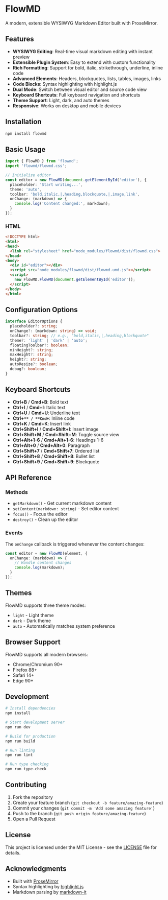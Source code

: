 # FlowMD

A modern, extensible WYSIWYG Markdown Editor built with ProseMirror.

## Features

- **WYSIWYG Editing**: Real-time visual markdown editing with instant preview
- **Extensible Plugin System**: Easy to extend with custom functionality
- **Rich Formatting**: Support for bold, italic, strikethrough, underline, inline code
- **Advanced Elements**: Headers, blockquotes, lists, tables, images, links
- **Code Blocks**: Syntax highlighting with highlight.js
- **Dual Mode**: Switch between visual editor and source code view
- **Keyboard Shortcuts**: Full keyboard navigation and shortcuts
- **Theme Support**: Light, dark, and auto themes
- **Responsive**: Works on desktop and mobile devices

## Installation

```bash
npm install flowmd
```

## Basic Usage

```typescript
import { FlowMD } from 'flowmd';
import 'flowmd/flowmd.css';

// Initialize editor
const editor = new FlowMD(document.getElementById('editor'), {
  placeholder: 'Start writing...',
  theme: 'auto',
  toolbar: 'bold,italic,|,heading,blockquote,|,image,link',
  onChange: (markdown) => {
    console.log('Content changed:', markdown);
  }
});
```

### HTML

```html
<!DOCTYPE html>
<html>
<head>
  <link rel="stylesheet" href="node_modules/flowmd/dist/flowmd.css">
</head>
<body>
  <div id="editor"></div>
  <script src="node_modules/flowmd/dist/flowmd.umd.js"></script>
  <script>
    new FlowMD.FlowMD(document.getElementById('editor'));
  </script>
</body>
</html>
```

## Configuration Options

```typescript
interface EditorOptions {
  placeholder?: string;
  onChange?: (markdown: string) => void;
  toolbar?: string; // e.g., "bold,italic,|,heading,blockquote"
  theme?: 'light' | 'dark' | 'auto';
  floatingToolbar?: boolean;
  minHeight?: string;
  maxHeight?: string;
  height?: string;
  autoResize?: boolean;
  debug?: boolean;
}
```

## Keyboard Shortcuts

- **Ctrl+B** / **Cmd+B**: Bold text
- **Ctrl+I** / **Cmd+I**: Italic text
- **Ctrl+U** / **Cmd+U**: Underline text
- **Ctrl+`** / **Cmd+`**: Inline code
- **Ctrl+K** / **Cmd+K**: Insert link
- **Ctrl+Shift+I** / **Cmd+Shift+I**: Insert image
- **Ctrl+Shift+M** / **Cmd+Shift+M**: Toggle source view
- **Ctrl+Alt+1-6** / **Cmd+Alt+1-6**: Headings 1-6
- **Ctrl+Alt+0** / **Cmd+Alt+0**: Paragraph
- **Ctrl+Shift+7** / **Cmd+Shift+7**: Ordered list
- **Ctrl+Shift+8** / **Cmd+Shift+8**: Bullet list
- **Ctrl+Shift+9** / **Cmd+Shift+9**: Blockquote

## API Reference

### Methods

- `getMarkdown()` - Get current markdown content
- `setContent(markdown: string)` - Set editor content
- `focus()` - Focus the editor
- `destroy()` - Clean up the editor

### Events

The `onChange` callback is triggered whenever the content changes:

```typescript
const editor = new FlowMD(element, {
  onChange: (markdown) => {
    // Handle content changes
    console.log(markdown);
  }
});
```

## Themes

FlowMD supports three theme modes:

- `light` - Light theme
- `dark` - Dark theme  
- `auto` - Automatically matches system preference

## Browser Support

FlowMD supports all modern browsers:

- Chrome/Chromium 90+
- Firefox 88+
- Safari 14+
- Edge 90+

## Development

```bash
# Install dependencies
npm install

# Start development server
npm run dev

# Build for production
npm run build

# Run linting
npm run lint

# Run type checking
npm run type-check
```

## Contributing

1. Fork the repository
2. Create your feature branch (`git checkout -b feature/amazing-feature`)
3. Commit your changes (`git commit -m 'Add some amazing feature'`)
4. Push to the branch (`git push origin feature/amazing-feature`)
5. Open a Pull Request

## License

This project is licensed under the MIT License - see the [LICENSE](LICENSE) file for details.

## Acknowledgments

- Built with [ProseMirror](https://prosemirror.net/)
- Syntax highlighting by [highlight.js](https://highlightjs.org/)
- Markdown parsing by [markdown-it](https://github.com/markdown-it/markdown-it)
